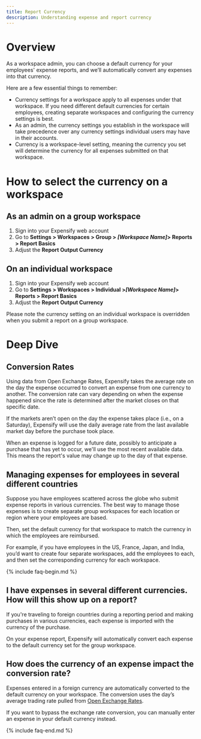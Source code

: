```yaml
---
title: Report Currency
description: Understanding expense and report currency
---
```


# Overview
As a workspace admin, you can choose a default currency for your employees' expense reports, and we’ll automatically convert any expenses into that currency. 

Here are a few essential things to remember:

- Currency settings for a workspace apply to all expenses under that workspace. If you need different default currencies for certain employees, creating separate workspaces and configuring the currency settings is best.
- As an admin, the currency settings you establish in the workspace will take precedence over any currency settings individual users may have in their accounts.
- Currency is a workspace-level setting, meaning the currency you set will determine the currency for all expenses submitted on that workspace. 

# How to select the currency on a workspace

## As an admin on a group workspace

1. Sign into your Expensify web account
2. Go to **Settings > Workspaces > Group > _[Workspace Name]_> Reports > Report Basics**
3. Adjust the **Report Output Currency**

## On an individual workspace

1. Sign into your Expensify web account
2. Go to **Settings > Workspaces > Individual >_[Workspace Name]_> Reports > Report Basics**
3. Adjust the **Report Output Currency**

Please note the currency setting on an individual workspace is overridden when you submit a report on a group workspace.

# Deep Dive 

## Conversion Rates

Using data from Open Exchange Rates, Expensify takes the average rate on the day the expense occurred to convert an expense from one currency to another. The conversion rate can vary depending on when the expense happened since the rate is determined after the market closes on that specific date.

If the markets aren’t open on the day the expense takes place (i.e., on a Saturday), Expensify will use the daily average rate from the last available market day before the purchase took place. 

When an expense is logged for a future date, possibly to anticipate a purchase that has yet to occur, we'll use the most recent available data. This means the report's value may change up to the day of that expense.

## Managing expenses for employees in several different countries 

Suppose you have employees scattered across the globe who submit expense reports in various currencies. The best way to manage those expenses is to create separate group workspaces for each location or region where your employees are based. 

Then, set the default currency for that workspace to match the currency in which the employees are reimbursed. 

For example, if you have employees in the US, France, Japan, and India, you’d want to create four separate workspaces, add the employees to each, and then set the corresponding currency for each workspace. 

{% include faq-begin.md %}

## I have expenses in several different currencies. How will this show up on a report?

If you're traveling to foreign countries during a reporting period and making purchases in various currencies, each expense is imported with the currency of the purchase.

On your expense report, Expensify will automatically convert each expense to the default currency set for the group workspace. 

## How does the currency of an expense impact the conversion rate?

Expenses entered in a foreign currency are automatically converted to the default currency on your workspace. The conversion uses the day’s average trading rate pulled from [Open Exchange Rates](https://openexchangerates.org/). 

If you want to bypass the exchange rate conversion, you can manually enter an expense in your default currency instead.

{% include faq-end.md %}

